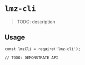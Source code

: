 # `lmz-cli`

> TODO: description

## Usage

```
const lmzCli = require('lmz-cli');

// TODO: DEMONSTRATE API
```
